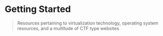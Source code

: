 # Getting Started
> Resources pertaining to virtualization technology, operating system resources, and a multitude of CTF type websites
